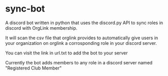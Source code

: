 # sync-bot
A discord bot written in python that uses the discord.py API to sync roles in discord with OrgLink membership. 

It will scan the csv file that orglink provides to automatically give users in your organization on orglink a corrosponding role in your discord server.

You can visit the link in url.txt to add the bot to your server

Currently the bot adds members to any role in a discord server named "Registered Club Member"
